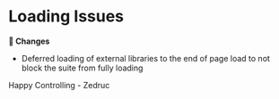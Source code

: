 <div id="changelog"></div>

# Loading Issues

**🔧 Changes**  

* Deferred loading of external libraries to the end of page load
  to not block the suite from fully loading

Happy Controlling
\- Zedruc
